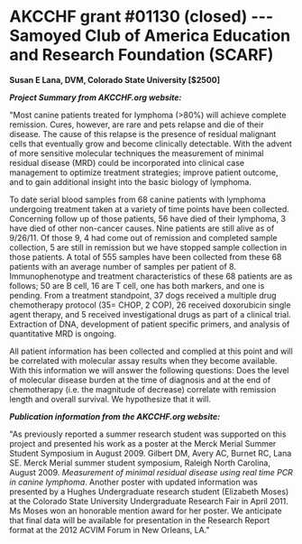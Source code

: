 
AKCCHF grant \#01130 (closed) ---  Samoyed Club of America Education and Research Foundation (SCARF)
===================================================================================================

**Susan E Lana, DVM, Colorado State University \[\$2500\]**

***Project Summary from AKCCHF.org website:***

"Most canine patients treated for lymphoma (\>80%) will achieve complete
remission. Cures, however, are rare and pets relapse and die of their
disease. The cause of this relapse is the presence of residual malignant
cells that eventually grow and become clinically detectable. With the
advent of more sensitive molecular techniques the measurement of minimal
residual disease (MRD) could be incorporated into clinical case
management to optimize treatment strategies; improve patient outcome,
and to gain additional insight into the basic biology of lymphoma.

To date serial blood samples from 68 canine patients with lymphoma
undergoing treatment taken at a variety of time points have been
collected. Concerning follow up of those patients, 56 have died of their
lymphoma, 3 have died of other non-cancer causes. Nine patients are
still alive as of 9/26/11. Of those 9, 4 had come out of remission and
completed sample collection, 5 are still in remission but we have
stopped sample collection in those patients. A total of 555 samples have
been collected from these 68 patients with an average number of samples
per patient of 8. Immunophenotype and treatment characteristics of these
68 patients are as follows; 50 are B cell, 16 are T cell, one has both
markers, and one is pending. From a treatment standpoint, 37 dogs
received a multiple drug chemotherapy protocol (35= CHOP, 2 COP), 26
received doxorubicin single agent therapy, and 5 received
investigational drugs as part of a clinical trial. Extraction of DNA,
development of patient specific primers, and analysis of quantitative
MRD is ongoing.

All patient information has been collected and complied at this point
and will be correlated with molecular assay results when they become
available. With this information we will answer the following questions:
Does the level of molecular disease burden at the time of diagnosis and
at the end of chemotherapy (i.e. the magnitude of decrease) correlate
with remission length and overall survival. We hypothesize that it will.

***Publication information from the AKCCHF.org website:***

"As previously reported a summer research student was supported on this
project and presented his work as a poster at the Merck Merial Summer
Student Symposium in August 2009. Gilbert DM, Avery AC, Burnet RC, Lana
SE. Merck Merial summer student symposium, Raleigh North Carolina,
August 2009. *Measurement of minimal residual disease using real time
PCR in canine lymphoma*. Another poster with updated information was
presented by a Hughes Undergraduate research student (Elizabeth Moses)
at the Colorado State University Undergraduate Research Fair in April
2011. Ms Moses won an honorable mention award for her poster. We
anticipate that final data will be available for presentation in the
Research Report format at the 2012 ACVIM Forum in New Orleans, LA."
